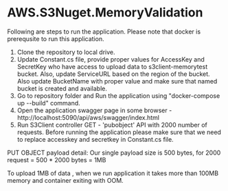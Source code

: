 # AWS.S3Nuget.MemoryValidation
Following are steps to run the application. Please note that docker is prerequsite to run this application. 
1. Clone the repository to local drive.
2. Update Constant.cs file, provide proper values for AccessKey and SecretKey who have access to upload data to s3client-memorytest bucket. Also, update ServiceURL based on the region of the bucket. Also update BucketName with proper value and make sure that named bucket is created and available.
3. Go to repository folder and Run the application using "docker-compose up --build" command.
4. Open the application swagger page in some browser - http://localhost:5090/api/aws/swagger/index.html
5. Run S3Client controller GET - 'pubobject' API with 2000 number of requests. Before running the application please make sure that we need to replace accesskey and secretkey in Constant.cs file.

PUT OBJECT payload detail: Our single payload size is 500 bytes, for 2000 request = 500 * 2000 bytes = 1MB

To upload 1MB of data , when we run application it takes more than 100MB memory and container exiting with OOM.


